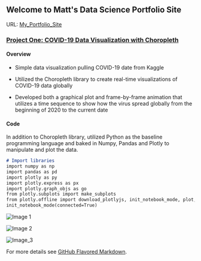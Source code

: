 ## Welcome to Matt's Data Science Portfolio Site

URL: [My_Portfolio_Site](https://midcenturydude7.github.io/My_Portfolio_Site/)

### [Project One: COVID-19 Data Visualization with Choropleth](https://github.com/midCenturyDude7/My_Portfolio_Site/tree/master/project_files)

#### Overview

- Simple data visualization pulling COVID-19 date from Kaggle

- Utilized the Choropleth library to create real-time visualizations of
COVID-19 data globally

- Developed both a graphical plot and frame-by-frame animation that utilizes a time sequence to show how the virus spread globally from the beginning of 2020 to the current date

#### Code

In addition to Choropleth library, utilized Python as the baseline programming language and baked in Numpy, Pandas and Plotly to manipulate and plot the data.

```markdown
# Import libraries
import numpy as np 
import pandas as pd 
import plotly as py
import plotly.express as px
import plotly.graph_objs as go
from plotly.subplots import make_subplots
from plotly.offline import download_plotlyjs, init_notebook_mode, plot, iplot
init_notebook_mode(connected=True)

```


![Image 1](../images/choropleth_plot.png "Image 1")

![Image 2](../images/choropleth_anime.png "Image 2")

![Image_3](../images/choropleth_anime_2.png "Image 3")

For more details see [GitHub Flavored Markdown](https://guides.github.com/features/mastering-markdown/).



